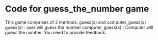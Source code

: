 # Code for guess_the_number game

This game comprises of 2 methods. guess(x) and computer_guess(x)
guess(x) : user will guess the number
computer_guess(x) : Computer will guess the number. You need to provide feedback.
